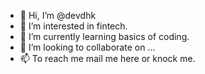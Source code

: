 - 👋 Hi, I’m @devdhk
- 👀 I’m interested in fintech.
- 🌱 I’m currently learning basics of coding.
- 💞️ I’m looking to collaborate on ...
- 📫 To reach me mail me here or knock me.

<!---
devdhk/devdhk is a ✨ special ✨ repository because its `README.md` (this file) appears on your GitHub profile.
You can click the Preview link to take a look at your changes.
--->
